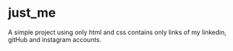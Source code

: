 # just_me
A simple project using only html and css contains only links of my linkedin, gitHub and instagram accounts.
